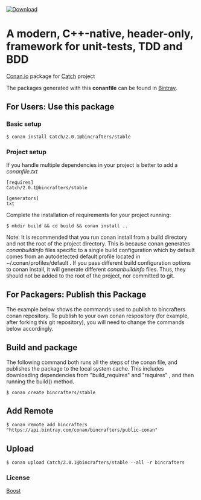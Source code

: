 [![Download](https://api.bintray.com/packages/bincrafters/public-conan/Catch%3Abincrafters/images/download.svg?version=2.0.1%3Astable)](https://bintray.com/bincrafters/public-conan/Catch%3Abincrafters/2.0.1%3Astable/link)

# A modern, C++-native, header-only, framework for unit-tests, TDD and BDD

[Conan.io](https://conan.io) package for [Catch](https://github.com/philsquared/Catch) project

The packages generated with this **conanfile** can be found in [Bintray](https://bintray.com/bincrafters/public-conan/Catch%3Abincrafters).

## For Users: Use this package

### Basic setup

    $ conan install Catch/2.0.1@bincrafters/stable

### Project setup

If you handle multiple dependencies in your project is better to add a *conanfile.txt*

    [requires]
    Catch/2.0.1@bincrafters/stable

    [generators]
    txt

Complete the installation of requirements for your project running:

    $ mkdir build && cd build && conan install ..

Note: It is recommended that you run conan install from a build directory and not the root of the project directory.  This is because conan generates *conanbuildinfo* files specific to a single build configuration which by default comes from an autodetected default profile located in ~/.conan/profiles/default .  If you pass different build configuration options to conan install, it will generate different *conanbuildinfo* files.  Thus, they should not be added to the root of the project, nor committed to git.

## For Packagers: Publish this Package

The example below shows the commands used to publish to bincrafters conan repository. To publish to your own conan respository (for example, after forking this git repository), you will need to change the commands below accordingly.

## Build and package

The following command both runs all the steps of the conan file, and publishes the package to the local system cache.  This includes downloading dependencies from "build_requires" and "requires" , and then running the build() method.

    $ conan create bincrafters/stable

## Add Remote

    $ conan remote add bincrafters "https://api.bintray.com/conan/bincrafters/public-conan"

## Upload

    $ conan upload Catch/2.0.1@bincrafters/stable --all -r bincrafters

### License
[Boost](LICENSE)
